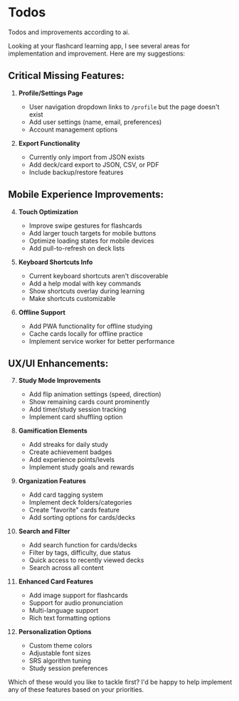 # Todos

Todos and improvements according to ai.

Looking at your flashcard learning app, I see several areas for implementation and improvement. Here are my suggestions:

## Critical Missing Features:

1. **Profile/Settings Page**

    - User navigation dropdown links to `/profile` but the page doesn't exist
    - Add user settings (name, email, preferences)
    - Account management options

2. **Export Functionality**
    - Currently only import from JSON exists
    - Add deck/card export to JSON, CSV, or PDF
    - Include backup/restore features

## Mobile Experience Improvements:

4. **Touch Optimization**

    - Improve swipe gestures for flashcards
    - Add larger touch targets for mobile buttons
    - Optimize loading states for mobile devices
    - Add pull-to-refresh on deck lists

5. **Keyboard Shortcuts Info**

    - Current keyboard shortcuts aren't discoverable
    - Add a help modal with key commands
    - Show shortcuts overlay during learning
    - Make shortcuts customizable

6. **Offline Support**
    - Add PWA functionality for offline studying
    - Cache cards locally for offline practice
    - Implement service worker for better performance

## UX/UI Enhancements:

7. **Study Mode Improvements**

    - Add flip animation settings (speed, direction)
    - Show remaining cards count prominently
    - Add timer/study session tracking
    - Implement card shuffling option

8. **Gamification Elements**

    - Add streaks for daily study
    - Create achievement badges
    - Add experience points/levels
    - Implement study goals and rewards

9. **Organization Features**

    - Add card tagging system
    - Implement deck folders/categories
    - Create "favorite" cards feature
    - Add sorting options for cards/decks

10. **Search and Filter**

    - Add search function for cards/decks
    - Filter by tags, difficulty, due status
    - Quick access to recently viewed decks
    - Search across all content

11. **Enhanced Card Features**

    - Add image support for flashcards
    - Support for audio pronunciation
    - Multi-language support
    - Rich text formatting options

12. **Personalization Options**
    - Custom theme colors
    - Adjustable font sizes
    - SRS algorithm tuning
    - Study session preferences

Which of these would you like to tackle first? I'd be happy to help implement any of these features based on your priorities.

